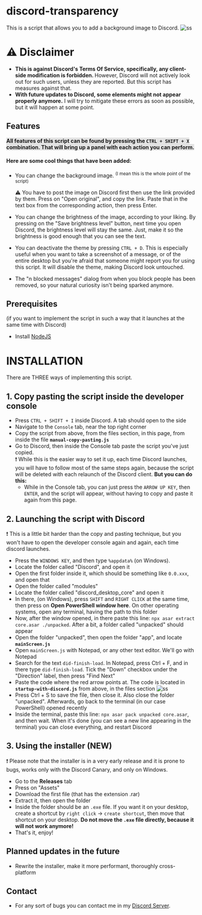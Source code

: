 # discord-transparency

This is a script that allows you to add a background image to Discord.
![ss](https://i.imgur.com/wGuRuHD.png)

# ⚠ Disclaimer

- <b> This is against Discord's Terms Of Service, specifically, any client-side modification is forbidden. </b>
  However, Discord will not actively look out for such users, unless they are reported. But this script has measures against that.
- <b> With future updates to Discord, some elements might not appear properly anymore.</b>
  I will try to mitigate these errors as soon as possible, but it will happen at some point.

## Features

<b style="background-color:rgba(0, 0, 0, 0.1)">All features of this script can be found by pressing the `CTRL + SHIFT + X` combination. That will bring up a panel with each action you can perform.</b><br>

#### Here are some cool things that have been added:

- You can change the background image. <sup>(I mean this is the whole point of the script)</sup>

  ⚠ You have to post the image on Discord first then use the link provided by them. Press on "Open original", and copy the link. Paste that in the text box from the corresponding action, then press Enter.

- You can change the brightness of the image, according to your liking. By pressing on the "Save brightness level" button, next time you open Discord, the brightness level will stay the same. Just, make it so the brightness is good enough that you can see the text.
- You can deactivate the theme by pressing `CTRL + D`.
  This is especially useful when you want to take a screenshot of a message, or of the entire desktop but you're afraid that someone might report you for using this script. It will disable the theme, making Discord look untouched.
- The "n blocked messages" dialog from when you block people has been removed, so your natural curiosity isn't being sparked anymore.

## Prerequisites

(if you want to implement the script in such a way that it launches at the same time with Discord)

- Install [NodeJS](https://nodejs.org)

# INSTALLATION

There are THREE ways of implementing this script.

## 1. Copy pasting the script inside the developer console

- Press `CTRL + SHIFT + I` inside Discord. A tab should open to the side
- Navigate to the `Console` tab, near the top right corner
- Copy the script from above, from the files section, in this page, from inside the file <b>`manual-copy-pasting.js`</b>
- Go to Discord, then inside the Console tab paste the script you've just copied. <br>
  ❗ While this is the easier way to set it up, each time Discord launches, you will have to follow most of the same steps again, because the script will be deleted with each relaunch of the Discord client. <b>But you can do this:</b>
  - While in the Console tab, you can just press the `ARROW UP KEY`, then `ENTER`, and the script will appear, without having to copy and paste it again from this page.

## 2. Launching the script with Discord

❗ This is a little bit harder than the copy and pasting technique, but you won't have to open the developer console again and again, each time discord launches.

- Press the `WINDOWS KEY`, and then type `%appdata%` (on Windows).
- Locate the folder called "Discord", and open it
- Open the first folder inside it, which should be something like `0.0.xxx`, and open that
- Open the folder called "modules"
- Locate the folder called "discord_desktop_core" and open it
- In there, (on Windows), press `SHIFT` and `RIGHT CLICK` at the same time, then press on <b>Open PowerShell window here</b>. On other operating systems, open any terminal, having the path to this folder
- Now, after the window opened, in there paste this line: `npx asar extract core.asar ./unpacked`. After a bit, a folder called "unpacked" should appear
- Open the folder "unpacked", then open the folder "app", and locate <b>`mainScreen.js`</b>
- Open `mainScreen.js` with Notepad, or any other text editor. We'll go with Notepad
- Search for the text `did-finish-load`. In Notepad, press Ctrl + F, and in there type `did-finish-load`. Tick the "Down" checkbox under the "Direction" label, then press "Find Next"
- Paste the code where the red arrow points at. The code is located in <b>`startup-with-discord.js`</b> from above, in the files section ![ss](https://i.imgur.com/8yC4z62.png)
- Press Ctrl + S to save the file, then close it. Also close the folder "unpacked". Afterwards, go back to the terminal (in our case PowerShell) opened recently
- Inside the terminal, paste this line: `npx asar pack unpacked core.asar`, and then wait. When it's done (you can see a new line appearing in the terminal) you can close everything, and restart Discord

## 3. Using the installer (NEW)

❗ Please note that the installer is in a very early release and it is prone to bugs, works only with the Discord Canary, and only on Windows.

- Go to the <b>Releases</b> tab
- Press on "Assets"
- Download the first file (that has the extension .rar)
- Extract it, then open the folder
- Inside the folder should be an `.exe` file. If you want it on your desktop, create a shortcut by `right click` -> `create shortcut`, then move that shortcut on your desktop. <b>Do not move the `.exe` file directly, because it will not work anymore!</b>
- That's it, enjoy!

## Planned updates in the future

- Rewrite the installer, make it more performant, thoroughly cross-platform

## Contact

- For any sort of bugs you can contact me in my [Discord Server](https://discord.gg/Bd2JnFB).
